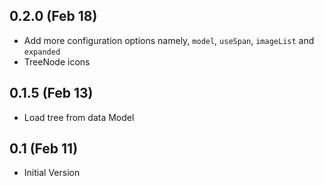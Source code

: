 0.2.0 (Feb 18)
---
- Add more configuration options namely, ```model```, ```useSpan```, ```imageList``` and ```expanded```
- TreeNode icons

0.1.5 (Feb 13)
---
- Load tree from data Model

0.1 (Feb 11)
---
- Initial Version